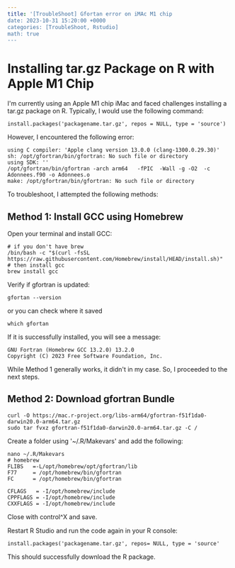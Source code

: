 ```yaml
---
title: '[TroubleShoot] Gfortan error on iMAc M1 chip
date: 2023-10-31 15:20:00 +0000
categories: [TroubleShoot, Rstudio]
math: true
---
```


# Installing tar.gz Package on R with Apple M1 Chip

I'm currently using an Apple M1 chip iMac and faced challenges installing a tar.gz package on R. Typically, I would use the following command:

```
install.packages('packagename.tar.gz', repos = NULL, type = 'source')
```

However, I encountered the following error:
```
using C compiler: 'Apple clang version 13.0.0 (clang-1300.0.29.30)'
sh: /opt/gfortran/bin/gfortran: No such file or directory
using SDK: ''
/opt/gfortran/bin/gfortran -arch arm64   -fPIC  -Wall -g -O2  -c  Adonnees.f90 -o Adonnees.o
make: /opt/gfortran/bin/gfortran: No such file or directory
```

To troubleshoot, I attempted the following methods:

## Method 1: Install GCC using Homebrew
Open your terminal and install GCC:
```
# if you don't have brew 
/bin/bash -c "$(curl -fsSL https://raw.githubusercontent.com/Homebrew/install/HEAD/install.sh)"
# then install gcc
brew install gcc
```
Verify if gfortran is updated:
```
gfortan --version
```
or you can check where it saved
```
which gfortan
```

If it is successfully installed, you will see a message:
```
GNU Fortran (Homebrew GCC 13.2.0) 13.2.0
Copyright (C) 2023 Free Software Foundation, Inc.
```

While Method 1 generally works, it didn't in my case. So, I proceeded to the next steps.

## Method 2: Download gfortran Bundle
```
curl -O https://mac.r-project.org/libs-arm64/gfortran-f51f1da0-darwin20.0-arm64.tar.gz
sudo tar fvxz gfortran-f51f1da0-darwin20.0-arm64.tar.gz -C /
```

Create a folder using '~/.R/Makevars' and add the following:
```
nano ~/.R/Makevars
# homebrew
FLIBS   =-L/opt/homebrew/opt/gfortran/lib
F77     = /opt/homebrew/bin/gfortran
FC      = /opt/homebrew/bin/gfortran

CFLAGS   = -I/opt/homebrew/include
CPPFLAGS = -I/opt/homebrew/include
CXXFLAGS = -I/opt/homebrew/include
```
Close with control^X and save.

Restart R Studio and run the code again in your R console:

```
install.packages('packagename.tar.gz', repos= NULL, type = 'source'
```
This should successfully download the R package.
